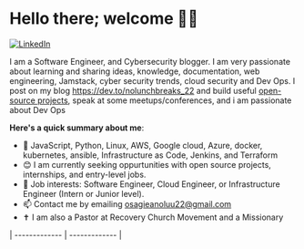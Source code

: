 # Hello there; welcome 👋🏾
[![LinkedIn](https://img.shields.io/badge/Connect%20with%20me%20on-LinkedIn-blue.svg)](https://www.linkedin.com/in/osagie-anolu-963b78216/)  

I am a Software Engineer, and Cybersecurity blogger. I am very passionate about learning and sharing ideas, knowledge, documentation, web engineering, Jamstack, cyber security trends, cloud security and Dev Ops. I post on my blog https://dev.to/nolunchbreaks_22 and build useful [open-source projects](https://github.com/nolunchbreaks/), speak at some meetups/conferences, and i am passionate about Dev Ops

**Here's a quick summary about me**:



- 🌱 JavaScript, Python, Linux, AWS, Google cloud, Azure, docker, kubernetes, ansible, Infrastructure as Code, Jenkins, and Terraform
- 😊 I am currently seeking oppurtunities with open source projects, internships, and entry-level jobs.
- 💼 Job interests: Software Engineer, Cloud Engineer, or Infrastructure Engineer (Intern or Junior level).
- 📫  Contact me by emailing osagieanoluu22@gmail.com
- ✝️ I am also a Pastor at Recovery Church Movement and a Missionary
  
| ------------- | ------------- |
